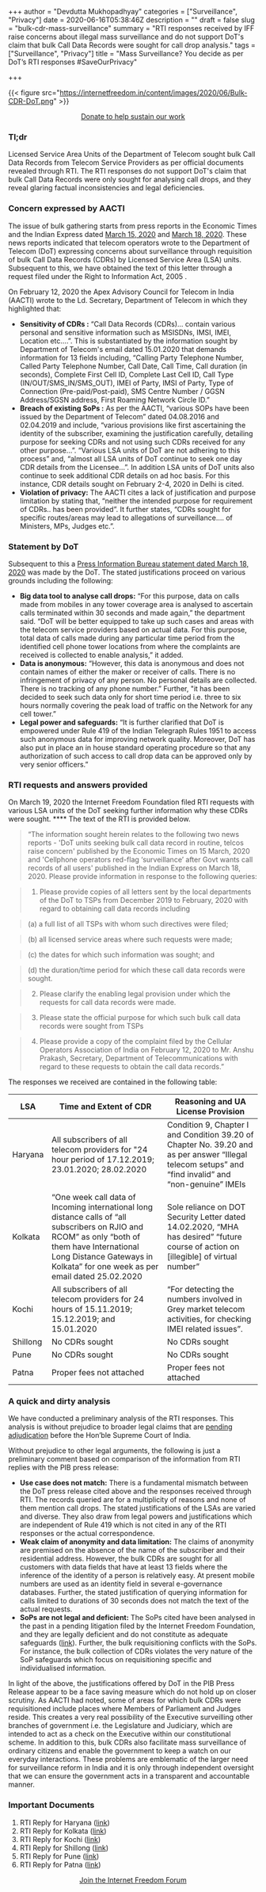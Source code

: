 +++
author = "Devdutta Mukhopadhyay"
categories = ["Surveillance", "Privacy"]
date = 2020-06-16T05:38:46Z
description = ""
draft = false
slug = "bulk-cdr-mass-surveillance"
summary = "RTI responses received by IFF raise concerns about illegal mass surveillance and do not support DoT's claim that bulk Call Data Records were sought for call drop analysis."
tags = ["Surveillance", "Privacy"]
title = "Mass Surveillance? You decide as per DoT’s RTI responses #SaveOurPrivacy"

+++


{{< figure src="https://internetfreedom.in/content/images/2020/06/Bulk-CDR-DoT.png" >}}

<div style="text-align:center;">
    <a href="https://internetfreedom.in/donate/" class="button">Donate to help sustain our work</a>
</div>

### Tl;dr

Licensed Service Area Units of the Department of Telecom sought bulk Call Data Records from Telecom Service Providers as per official documents revealed through RTI. The RTI responses do not support DoT's claim that bulk Call Data Records were only sought for analysing call drops, and they reveal glaring factual inconsistencies and legal deficiencies.



### Concern expressed by AACTI

The issue of bulk gathering starts from press reports in the Economic Times and the Indian Express dated [March 15, 2020](https://economictimes.indiatimes.com/industry/telecom/telecom-news/dot-units-seeking-bulk-call-data-record-in-routine-telcos-raise-concern/articleshow/74637369.cms?from=mdr) and [March 18, 2020](https://indianexpress.com/article/india/call-data-records-government-surveillance-6319528/). These news reports indicated that telecom operators wrote to the Department of Telecom (DoT) expressing concerns about surveillance through requisition of bulk Call Data Records (CDRs) by Licensed Service Area (LSA) units. Subsequent to this, we have obtained the text of this letter through a request filed under the Right to Information Act, 2005 .

On February 12, 2020 the Apex Advisory Council for Telecom in India (AACTI) wrote to the Ld. Secretary, Department of Telecom in which they highlighted that:

* **Sensitivity of CDRs :** “Call Data Records (CDRs)... contain various personal and sensitive information such as MSISDNs, IMSI, IMEI, Location etc….”. This is substantiated by the information sought by Department of Telecom's email dated 15.01.2020 that demands information for 13 fields including, “Calling Party Telephone Number, Called Party Telephone Number, Call Date, Call Time, Call duration (in seconds), Complete First Cell ID, Complete Last Cell ID, Call Type (IN/OUT/SMS_IN/SMS_OUT), IMEI of Party, IMSI of Party, Type of Connection (Pre-paid/Post-paid), SMS Centre Number / GGSN Address/SGSN address, First Roaming Network Circle ID.”
* **Breach of existing SoPs :** As per the AACTI, “various SOPs have been issued by the Department of Telecom” dated 04.08.2016 and 02.04.2019 and include, “various provisions like first ascertaining the identity of the subscriber, examining the justification carefully, detailing purpose for seeking CDRs and not using such CDRs received for any other purpose…”. “Various LSA units of DoT are not adhering to this process” and, “almost all LSA units of DoT continue to seek one day CDR details from the Licensee…”. In addition LSA units of DoT units also continue to seek additional CDR details on ad hoc basis. For this instance, CDR details sought on February 2-4, 2020 in Delhi is cited.
* **Violation of privacy:** The AACTI cites a lack of justification and purpose limitation by stating that, “neither the intended purpose for requirement of CDRs.. has been provided”. It further states, “CDRs sought for specific routes/areas may lead to allegations of surveillance…. of Ministers, MPs, Judges etc.”.



### Statement by DoT

Subsequent to this a [Press Information Bureau statement dated March 18, 2020](https://pib.gov.in/PressReleasePage.aspx?PRID=1607003) was made by the DoT. The stated justifications proceed on various grounds including the following:

* **Big data tool to analyse call drops:** “For this purpose, data on calls made from mobiles in any tower coverage area is analysed to ascertain calls terminated within 30 seconds and made again,” the department said. “DoT will be better equipped to take up such cases and areas with the telecom service providers based on actual data. For this purpose, total data of calls made during any particular time period from the identified cell phone tower locations from where the complaints are received is collected to enable analysis,” it added.
* **Data is anonymous:** “However, this data is anonymous and does not contain names of either the maker or receiver of calls. There is no infringement of privacy of any person. No personal details are collected. There is no tracking of any phone number.” Further, "it has been decided to seek such data only for short time period i.e. three to six hours normally covering the peak load of traffic on the Network for any cell tower.”
* **Legal power and safeguards:** “It is further clarified that DoT is empowered under Rule 419 of the Indian Telegraph Rules 1951 to access such anonymous data for improving network quality. Moreover, DoT has also put in place an in house standard operating procedure so that any authorization of such access to call drop data can be approved only by very senior officers.”



### RTI requests and answers provided

On March 19, 2020 the Internet Freedom Foundation filed RTI requests with various LSA units of the DoT seeking further information why these CDRs were sought. **** The text of the RTI is provided below.

> “The information sought herein relates to the following two news reports - 'DoT units seeking bulk call data record in routine, telcos raise concern' published by the Economic Times on 15 March, 2020 and 'Cellphone operators red-flag ‘surveillance’ after Govt wants call records of all users' published in the Indian Express on March 18, 2020. Please provide information in response to the following queries:

> 1. Please provide copies of all letters sent by the local departments of the DoT to TSPs from December 2019 to February, 2020 with regard to obtaining call data records including

> (a) a full list of all TSPs with whom such directives were filed;

> (b) all licensed service areas where such requests were made;

> (c) the dates for which such information was sought; and

> (d) the duration/time period for which these call data records were sought.

> 2. Please clarify the enabling legal provision under which the requests for call data records were made.

> 3. Please state the official purpose for which such bulk call data records were sought from TSPs

> 4. Please provide a copy of the complaint filed by the Cellular Operators Association of India on February 12, 2020 to Mr. Anshu Prakash, Secretary, Department of Telecommunications with regard to these requests to obtain the call data records.”

The responses we received are contained in the following table:

| LSA | Time and Extent of CDR | Reasoning and UA License Provision |
|-|-|-|
|  Haryana  | All subscribers of all telecom providers for "24 hour period of 17.12.2019; 23.01.2020; 28.02.2020 | Condition 9, Chapter I and Condition 39.20 of Chapter No. 39.20  and as per answer “Illegal telecom setups” and “find invalid” and “non-genuine” IMEIs |
| Kolkata  | “One week call data of Incoming international long distance calls of “all subscribers on RJIO and RCOM” as only “both of them have International Long Distance Gateways in Kolkata” for one week as per email dated 25.02.2020 | Sole reliance on DOT Security Letter dated 14.02.2020, “MHA has desired” “future course of action on [illegible] of virtual number” |
| Kochi  | All subscribers of all telecom providers for 24 hours of 15.11.2019; 15.12.2019; and 15.01.2020 | “For detecting the numbers involved in Grey market telecom activities, for checking IMEI related issues”. |
| Shillong  | No CDRs sought | No CDRs sought |
| Pune  | No CDRs sought | No CDRs sought |
| Patna  | Proper fees not attached | Proper fees not attached |



### A quick and dirty analysis

We have conducted a preliminary analysis of the RTI responses. This analysis is without prejudice to broader legal claims that are [pending adjudication](https://internetfreedom.in/iff-files-rejoinder-in-pil-seeking-surveillance-reform/) before the Hon’ble Supreme Court of India.

Without prejudice to other legal arguments, the following is just a preliminary comment based on comparison of the information from RTI replies with the PIB press release:

* **Use case does not match:** There is a fundamental mismatch between the DoT press release cited above and the responses received through RTI. The records queried are for a multiplicity of reasons and none of them mention call drops. The stated justifications of the LSAs are varied and diverse. They also draw from legal powers and justifications which are independent of Rule 419 which is not cited in any of the RTI responses or the actual correspondence.
* **Weak claim of anonymity and data limitation:** The claims of anonymity are premised on the absence of the name of the subscriber and their residential address. However, the bulk CDRs are sought for all customers with data fields that have at least 13 fields where the inference of the identity of a person is relatively easy. At present mobile numbers are used as an identity field in several e-governance databases. Further, the stated justification of querying information for calls limited to durations of 30 seconds does not match the text of the actual requests.
* **SoPs are not legal and deficient:** The SoPs cited have been analysed in the past in a pending litigation filed by the Internet Freedom Foundation, and they are legally deficient and do not constitute as adequate safeguards ([link](https://internetfreedom.in/iff-files-rejoinder-in-pil-seeking-surveillance-reform/)). Further, the bulk requisitioning conflicts with the SoPs. For instance, the bulk collection of CDRs violates the very nature of the SoP safeguards which focus on requisitioning specific and individualised information.

In light of the above, the justifications offered by DoT in the PIB Press Release appear to be a face saving measure which do not hold up on closer scrutiny. As AACTI had noted, some of areas for which bulk CDRs were requisitioned include places where Members of Parliament and Judges reside. This creates a very real possibility of the Executive surveilling other branches of government i.e. the Legislature and Judiciary, which are intended to act as a check on the Executive within our constitutional scheme. In addition to this, bulk CDRs also facilitate mass surveillance of ordinary citizens and enable the government to keep a watch on our everyday interactions. These problems are emblematic of the larger need for surveillance reform in India and it is only through independent oversight that we can ensure the government acts in a transparent and accountable manner.



### Important Documents

1. RTI Reply for Haryana ([link](https://drive.google.com/file/d/18GfWWW2Uaag9MIoOIR-6YXd_HCADbHQj/view))
2. RTI Reply for Kolkata ([link](https://drive.google.com/file/d/1S8uomktEfpfkyjIRR4vpXMp_Y1FGVkWa/view))
3. RTI Reply for Kochi ([link](https://drive.google.com/file/d/1QpCZYed1uilToEaFa7iFI9IFEY6aHY1N/view))
4. RTI Reply for Shillong ([link](https://drive.google.com/file/d/1KEXYTyfurxl6U73hlp_Mz_G17zl4o8fX/view))
5. RTI Reply for Pune ([link](https://drive.google.com/file/d/12CdU6ObFKUm4AHFOpRVvVIm6PhrWcuw5/view))
6. RTI Reply for Patna ([link](https://drive.google.com/file/d/181FNYQZqmuZ2djT3jrftK80wrbgGqUvV/view))

<div style="text-align:center;">
    <a href="https://forum.internetfreedom.in/" class="button">Join the Internet Freedom Forum</a>
</div>





